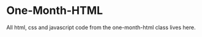 One-Month-HTML
==============

All html, css and javascript code from the one-month-html class lives here.